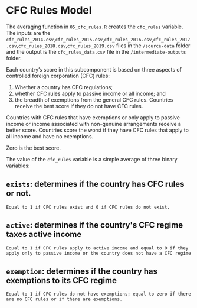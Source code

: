 # CFC Rules Model
The averaging function in `05_cfc_rules.R` creates the  `cfc_rules` variable. The inputs are the `cfc_rules_2014.csv`,`cfc_rules_2015.csv`,`cfc_rules_2016.csv`,`cfc_rules_2017.csv`,`cfc_rules_2018.csv`,`cfc_rules_2019.csv` files in the `/source-data` folder and the output is the `cfc_rules_data.csv` file in the `/intermediate-outputs` folder.

Each country’s score in this subcomponent is based on three aspects of controlled foreign corporation (CFC) rules: 
1. Whether a country has CFC regulations; 
2. whether CFC rules apply to passive income or all income; and 
3. the breadth of exemptions from the general CFC rules. Countries receive the best score if they do not have CFC rules. 

Countries with CFC rules that have exemptions or only apply to passive income or income associated with non-genuine arrangements receive a better score. Countries score the worst if they have CFC rules that apply to all income and have no exemptions. 

Zero is the best score. 

The value of the `cfc_rules` variable is a simple average of three binary variables:

## `exists`: determines if the country has CFC rules or not.

    Equal to 1 if CFC rules exist and 0 if CFC rules do not exist.

## `active`: determines if the country's CFC regime taxes active income

    Equal to 1 if CFC rules apply to active income and equal to 0 if they apply only to passive income or the country does not have a CFC regime

## `exemption`: determines if the country has exemptions to its CFC regime

    Equal to 1 if CFC rules do not have exemptions; equal to zero if there are no CFC rules or if there are exemptions.